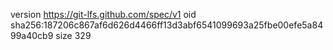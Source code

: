 version https://git-lfs.github.com/spec/v1
oid sha256:187206c867af6d626d4466ff13d3abf6541099693a25fbe00efe5a8499a40cb9
size 329
